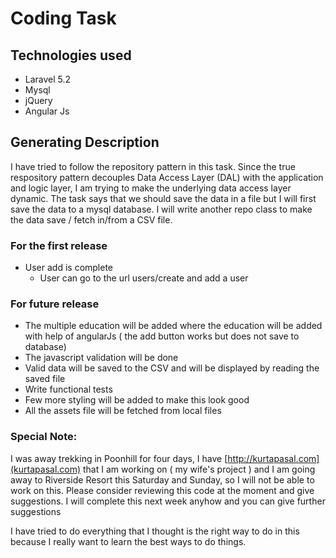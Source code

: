 # Coding Task

## Technologies used

* Laravel 5.2
* Mysql
* jQuery
* Angular Js

## Generating Description

I have tried to follow the repository pattern in this task. Since the true respository pattern decouples Data Access 
Layer (DAL) with the application and logic layer, I am trying to make the underlying data access layer dynamic. The task
says that we should save the data in a file but I will first save the data to a mysql database. I will write another
repo class to make the data save / fetch in/from a CSV file.
  
### For the first release

* User add is complete 
    - User can go to the url users/create and add a user
    
### For future release

* The multiple education will be added where the education will be added with help of angularJs ( the add button works 
but does not save to database)
* The javascript validation will be done
* Valid data will be saved to the CSV and will be displayed by reading the saved file
* Write functional tests
* Few more styling will be added to make this look good
* All the assets file will be fetched from local files


### Special Note:
I was away trekking in Poonhill for four days, I have [http://kurtapasal.com](kurtapasal.com) that I am working on ( my wife's project )
and I am going away to Riverside Resort this Saturday and Sunday, so I will not be able to work on this. Please consider 
reviewing this code at the moment and give suggestions. I will complete this next week anyhow and you can give further suggestions

I have tried to do everything that I thought is the right way to do in this because I really want to learn the best ways to 
do things.




  
  
  
  
